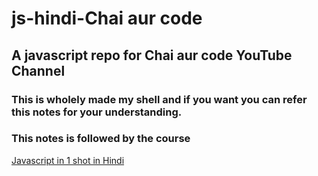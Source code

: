 
# js-hindi-Chai aur code

## A javascript repo for Chai aur code YouTube Channel

### This is wholely made my shell and if you want you can refer this notes for your understanding.

### This notes is followed by the course 

[Javascript in 1 shot in Hindi](https://youtu.be/sscX432bMZo?si=FjEymO2f1JqYXnKQ)